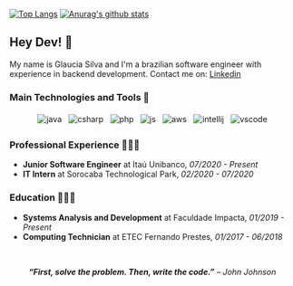 [![Top Langs](https://github-readme-stats.vercel.app/api/top-langs/?username=glaucials&layout=compact)](https://github.com/anuraghazra/github-readme-stats)
[![Anurag's github stats](https://github-readme-stats.vercel.app/api?username=glaucials)](https://github.com/anuraghazra/github-readme-stats)

## Hey Dev! 👋

My name is Glaucia Silva and I'm a brazilian software engineer with experience in backend development.
Contact me on:
[Linkedin](https://www.linkedin.com/in/glaucials/)

### Main Technologies and Tools 🔨

<p align="center">
          
  <img src="https://github.com/Quadrified/Quadrified/blob/master/assets/svg/dev/languages/java.svg" alt="java" style="vertical-align:top; margin:4px">
  <img src="https://github.com/Quadrified/Quadrified/blob/master/assets/svg/dev/languages/csharp.svg" alt="csharp" style="vertical-align:top; margin:4px">  
  <img src="https://github.com/Quadrified/Quadrified/blob/master/assets/svg/dev/languages/php.svg" alt="php" style="vertical-align:top; margin:4px">  
  <img src="https://github.com/Quadrified/Quadrified/blob/master/assets/svg/dev/languages/js.svg" alt="js" style="vertical-align:top; margin:4px">
  <img src="https://github.com/Quadrified/Quadrified/blob/master/assets/svg/dev/services/aws.svg" alt="aws" style="vertical-align:top; margin:4px">
  <img src="https://github.com/Quadrified/Quadrified/blob/master/assets/svg/dev/tools/jetbrains_intellij.svg" alt="intellij" style="vertical-align:top; margin:4px">
  <img src="https://github.com/Quadrified/Quadrified/blob/master/assets/svg/dev/tools/visualstudio_code.svg" alt="vscode" style="vertical-align:top; margin:4px">
  
</p> 

### Professional Experience 👩🏻‍💻

<ul>
          <li><b>Junior Software Engineer</b>
          at Itaú Unibanco,
          <i>07/2020 - Present</i></li>
          <li><b>IT Intern</b>
          at Sorocaba Technological Park,
          <i>02/2020 - 07/2020</i></li>
</ul>

### Education 👩🏻‍🎓


<ul>
          <li><b>Systems Analysis and Development</b>
          at Faculdade Impacta,
          <i>01/2019 - Present</i></li>
          <li><b>Computing Technician</b>
          at ETEC Fernando Prestes,
          <i>01/2017 - 06/2018</i></li>
</ul>

<br>

<p align="center">
   <i><b>“First, solve the problem. Then, write the code.”</b> – John Johnson<i/>
</p>
